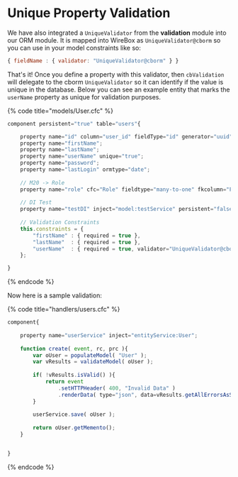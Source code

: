 # Unique Property Validation

We have also integrated a `UniqueValidator` from the **validation** module into our ORM module. It is mapped into WireBox as `UniqueValidator@cborm` so you can use in your model constraints like so:

```javascript
{ fieldName : { validator: "UniqueValidator@cborm" } }
```

That's it! Once you define a property with this validator, then `cbValidation` will delegate to the cborm `UniqueValidator` so it can identify if the value is unique in the database. Below you can see an example entity that marks the `userName` property as unique for validation purposes.

{% code title="models/User.cfc" %}
```javascript
component persistent="true" table="users"{

	property name="id" column="user_id" fieldType="id" generator="uuid";
	property name="firstName";
	property name="lastName";
	property name="userName" unique="true";
	property name="password";
	property name="lastLogin" ormtype="date";
	
	// M20 -> Role
	property name="role" cfc="Role" fieldtype="many-to-one" fkcolumn="FKRoleID" lazy="true" notnull="false";
	
	// DI Test
	property name="testDI" inject="model:testService" persistent="false" required="false";
	
	// Validation Constraints
	this.constraints = {
		"firstName" : { required = true },
		"lastName"  : { required = true },
		"userName"  : { required = true, validator="UniqueValidator@cborm" }
	};

}
```
{% endcode %}

Now here is a sample validation:

{% code title="handlers/users.cfc" %}
```javascript
component{
    
    property name="userService" inject="entityService:User";
    
    function create( event, rc, prc ){
        var oUser = populateModel( "User" );
        var vResults = validateModel( oUser );
        
        if( !vResults.isValid() ){
            return event
                .setHTTPHeader( 400, "Invalid Data" )
                .renderData( type="json", data=vResults.getAllErrorsAsStruct() );
        }
        
        userService.save( oUser );
        
        return oUser.getMemento();
    }


}
```
{% endcode %}

